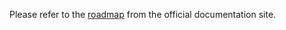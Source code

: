 Please refer to the [roadmap](https://docs.plateforme.io/latest/about/roadmap) from the official documentation site.
